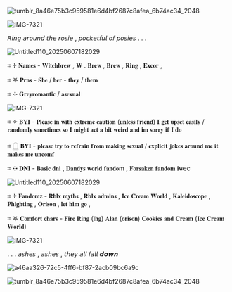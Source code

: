 ![tumblr_8a46e75b3c959581e6d4bf2687c8afea_6b74ac34_2048](https://github.com/user-attachments/assets/11f4139f-f177-4919-94b1-d3ddec6d254b)

![IMG-7321](https://github.com/user-attachments/assets/405ee5a3-43bd-4aa9-9795-d3d16c430f70)

 𝘙𝘪𝘯𝘨 𝘢𝘳𝘰𝘶𝘯𝘥 𝘵𝘩𝘦 𝘳𝘰𝘴𝘪𝘦 , 𝘱𝘰𝘤𝘬𝘦𝘵𝘧𝘶𝘭 𝘰𝘧 𝘱𝘰𝘴𝘪𝘦𝘴 . . .

 ![Untitled110_20250607182029](https://github.com/user-attachments/assets/6c7e625e-e5f6-4941-85a1-f76f777f15b8)


 ⌗  ♱  𝐍𝐚𝐦𝐞𝐬 - 𝐖𝐢𝐭𝐜𝐡𝐛𝐫𝐞𝐰 , 𝐖 . 𝐁𝐫𝐞𝐰 , 𝐁𝐫𝐞𝐰 , 𝐑𝐢𝐧𝐠 , 𝐄𝐱𝐜𝐨𝐫 , 

 ⌗  𖤐  𝐏𝐫𝐧𝐬 - 𝐒𝐡𝐞 / 𝐡𝐞𝐫 - 𝐭𝐡𝐞𝐲 / 𝐭𝐡𝐞𝐦

 ⌗  ✣  𝐆𝐫𝐞𝐲𝐫𝐨𝐦𝐚𝐧𝐭𝐢𝐜 / 𝐚𝐬𝐞𝐱𝐮𝐚𝐥
 
 ![IMG-7321](https://github.com/user-attachments/assets/405ee5a3-43bd-4aa9-9795-d3d16c430f70)


 ⌗  ✧  𝐁𝐘𝐈 - 𝐏𝐥𝐞𝐚𝐬𝐞 𝐢𝐧 𝐰𝐢𝐭𝐡 𝐞𝐱𝐭𝐫𝐞𝐦𝐞 𝐜𝐚𝐮𝐭𝐢𝐨𝐧 (𝐮𝐧𝐥𝐞𝐬𝐬 𝐟𝐫𝐢𝐞𝐧𝐝) 𝐈 𝐠𝐞𝐭 𝐮𝐩𝐬𝐞𝐭 𝐞𝐚𝐬𝐢𝐥𝐲 / 𝐫𝐚𝐧𝐝𝐨𝐦𝐥𝐲 𝐬𝐨𝐦𝐞𝐭𝐢𝐦𝐞𝐬 𝐬𝐨 𝐈 𝐦𝐢𝐠𝐡𝐭 𝐚𝐜𝐭 𝐚 𝐛𝐢𝐭 𝐰𝐞𝐢𝐫𝐝 𝐚𝐧𝐝 𝐢𝐦 𝐬𝐨𝐫𝐫𝐲 𝐢𝐟 𝐈 𝐝𝐨

 ⌗  𓉸  𝐁𝐘𝐈 - 𝐩𝐥𝐞𝐚𝐬𝐞 𝐭𝐫𝐲 𝐭𝐨 𝐫𝐞𝐟𝐫𝐚𝐢𝐧 𝐟𝐫𝐨𝐦 𝐦𝐚𝐤𝐢𝐧𝐠 𝐬𝐞𝐱𝐮𝐚𝐥 / 𝐞𝐱𝐩𝐥𝐢𝐜𝐢𝐭  𝐣𝐨𝐤𝐞𝐬 𝐚𝐫𝐨𝐮𝐧𝐝 𝐦𝐞 𝐢𝐭 𝐦𝐚𝐤𝐞𝐬 𝐦𝐞 𝐮𝐧𝐜𝐨𝐦𝐟

 ⌗  ✣  𝐃𝐍𝐈 - 𝐁𝐚𝐬𝐢𝐜 𝐝𝐧𝐢 , 𝐃𝐚𝐧𝐝𝐲𝐬 𝐰𝐨𝐫𝐥𝐝 𝐟𝐚𝐧𝐝𝐨m , 𝐅𝐨𝐫𝐬𝐚𝐤𝐞𝐧 𝐟𝐚𝐧𝐝𝐨𝐦 𝐢𝐰ec

  ![Untitled110_20250607182029](https://github.com/user-attachments/assets/6c7e625e-e5f6-4941-85a1-f76f777f15b8)

  ⌗ ♱ 𝐅𝐚𝐧𝐝𝐨𝐦𝐳 - 𝐑𝐛𝐥𝐱 𝐦𝐲𝐭𝐡𝐬 , 𝐑𝐛𝐥𝐱 𝐚𝐝𝐦𝐢𝐧𝐬 , 𝐈𝐜𝐞 𝐂𝐫𝐞𝐚𝐦 𝐖𝐨𝐫𝐥𝐝 , 𝐊𝐚𝐥𝐞𝐢𝐝𝐨𝐬𝐜𝐨𝐩𝐞 , 𝐏𝐡𝐢𝐠𝐡𝐭𝐢𝐧𝐠 , 𝐎𝐫𝐢𝐬𝐨𝐧 , 𝐥𝐞𝐭 𝐡𝐢𝐦 𝐠𝐨 ,

  ⌗ 𖤐 𝐂𝐨𝐦𝐟𝐨𝐫𝐭 𝐜𝐡𝐚𝐫𝐬 - 𝐅𝐢𝐫𝐞 𝐑𝐢𝐧𝐠 (𝐥𝐡𝐠) 𝐀𝐥𝐚𝐧 (𝐨𝐫𝐢𝐬𝐨𝐧) 𝐂𝐨𝐨𝐤𝐢𝐞𝐬 𝐚𝐧𝐝 𝐂𝐫𝐞𝐚𝐦 (𝐈𝐜𝐞 𝐂𝐫𝐞𝐚𝐦 𝐖𝐨𝐫𝐥𝐝)

  ![IMG-7321](https://github.com/user-attachments/assets/405ee5a3-43bd-4aa9-9795-d3d16c430f70)


  . . . 𝘢𝘴𝘩𝘦𝘴 , 𝘢𝘴𝘩𝘦𝘴 , 𝘵𝘩𝘦𝘺 𝘢𝘭𝘭 𝘧𝘢𝘭𝘭 𝙙𝙤𝙬𝙣


  ![a46aa326-72c5-4ff6-bf87-2acb09bc6a9c](https://github.com/user-attachments/assets/e2438fb2-2e66-486b-bfb8-51190d2402e8)


  ![tumblr_8a46e75b3c959581e6d4bf2687c8afea_6b74ac34_2048](https://github.com/user-attachments/assets/d25cdc76-fa7c-4ff7-aae7-3c8b30853763)



  



  

  
   
 

 
    
     


<!--
**Sw0rdF1ght0nTheH31ghtz/Sw0rdF1ght0nTheH31ghtz** is a ✨ _special_ ✨ repository because its `README.md` (this file) appears on your GitHub profile.

Here are some ideas to get you started:

- 🔭 I’m currently working on ...
- 🌱 I’m currently learning ...
- 👯 I’m looking to collaborate on ...
- 🤔 I’m looking for help with ...
- 💬 Ask me about ...
- 📫 How to reach me: ...
- 😄 Pronouns: ...
- ⚡ Fun fact: ...
-->
